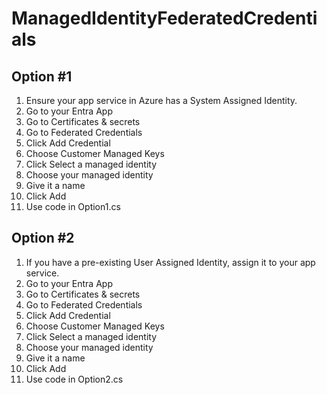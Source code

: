 # ManagedIdentityFederatedCredentials

## Option #1

1. Ensure your app service in Azure has a System Assigned Identity.
2. Go to your Entra App
3. Go to Certificates & secrets
4. Go to Federated Credentials
5. Click Add Credential
6. Choose Customer Managed Keys
7. Click Select a managed identity
8. Choose your managed identity
9. Give it a name
10. Click Add
11. Use code in Option1.cs

## Option #2

1. If you have a pre-existing User Assigned Identity, assign it to your app service.
2. Go to your Entra App
3. Go to Certificates & secrets
4. Go to Federated Credentials
5. Click Add Credential
6. Choose Customer Managed Keys
7. Click Select a managed identity
8. Choose your managed identity
9. Give it a name
10. Click Add
11. Use code in Option2.cs
